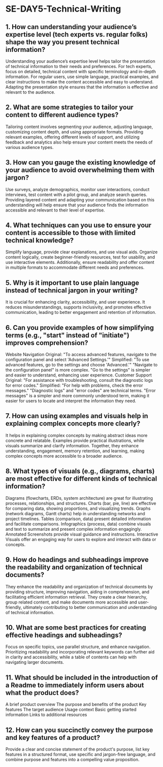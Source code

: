 # SE-DAY5-Technical-Writing
## 1. How can understanding your audience’s expertise level (tech experts vs. regular folks) shape the way you present technical information?
Understanding your audience’s expertise level helps tailor the presentation of technical information to their needs and preferences. For tech experts, focus on detailed, technical content with specific terminology and in-depth information. For regular users, use simple language, practical examples, and clear instructions to make the content accessible and easy to understand. Adapting the presentation style ensures that the information is effective and relevant to the audience.
## 2. What are some strategies to tailor your content to different audience types?
Tailoring content involves segmenting your audience, adjusting language, customizing content depth, and using appropriate formats. Providing relevant examples, offering different levels of support, and utilizing feedback and analytics also help ensure your content meets the needs of various audience types.
## 3. How can you gauge the existing knowledge of your audience to avoid overwhelming them with jargon?
Use surveys, analyze demographics, monitor user interactions, conduct interviews, test content with a pilot group, and analyze search queries. Providing layered content and adapting your communication based on this understanding will help ensure that your audience finds the information accessible and relevant to their level of expertise.
## 4. What techniques can you use to ensure your content is accessible to those with limited technical knowledge?
 Simplify language, provide clear explanations, and use visual aids. Organize content logically, create beginner-friendly resources, test for usability, and use interactive elements. Additionally, ensure readability and offer content in multiple formats to accommodate different needs and preferences. 
## 5. Why is it important to use plain language instead of technical jargon in your writing?
It is crucial for enhancing clarity, accessibility, and user experience. It reduces misunderstandings, supports inclusivity, and promotes effective communication, leading to better engagement and retention of information.
## 6. Can you provide examples of how simplifying terms (e.g., "start" instead of "initiate") improves comprehension?
Website Navigation
Original: "To access advanced features, navigate to the configuration panel and select 'Advanced Settings.'"
Simplified: "To use advanced features, go to the settings and choose 'Advanced.'"
"Navigate to the configuration panel" is more complex. "Go to the settings" is simpler and easier to understand, enhancing user experience.
Customer Support
Original: "For assistance with troubleshooting, consult the diagnostic logs for error codes."
Simplified: "For help with problems, check the error messages."
"Diagnostic logs" and "error codes" are technical terms. "Error messages" is a simpler and more commonly understood term, making it easier for users to locate and interpret the information they need.
## 7. How can using examples and visuals help in explaining complex concepts more clearly?
It helps in explaining complex concepts by making abstract ideas more concrete and relatable. Examples provide practical illustrations, while visuals summarize and clarify information. Together, they enhance understanding, engagement, memory retention, and learning, making complex concepts more accessible to a broader audience.
## 8. What types of visuals (e.g., diagrams, charts) are most effective for different kinds of technical information?
Diagrams (flowcharts, ERDs, system architecture) are great for illustrating processes, relationships, and structures.
Charts (bar, pie, line) are effective for comparing data, showing proportions, and visualizing trends.
Graphs (network diagrams, Gantt charts) help in understanding networks and project timelines.
Tables (comparison, data) present detailed information and facilitate comparisons.
Infographics (process, data) combine visuals and text to summarize and present complex information engagingly.
Annotated Screenshots provide visual guidance and instructions.
Interactive Visuals offer an engaging way for users to explore and interact with data or concepts.
## 9. How do headings and subheadings improve the readability and organization of technical documents?
They enhance the readability and organization of technical documents by providing structure, improving navigation, aiding in comprehension, and facilitating efficient information retrieval. They create a clear hierarchy, group related content, and make documents more accessible and user-friendly, ultimately contributing to better communication and understanding of technical information.
## 10. What are some best practices for creating effective headings and subheadings?
Focus on specific topics, use parallel structure, and enhance navigation. Prioritizing readability and incorporating relevant keywords can further aid in clarity and accessibility, while a table of contents can help with navigating larger documents. 
## 11. What should be included in the introduction of a Readme to immediately inform users about what the product does?
A brief product overview
The purpose and benefits of the product
Key features
The target audience
Usage context
Basic getting started information
Links to additional resources
## 12. How can you succinctly convey the purpose and key features of a product?
Provide a clear and concise statement of the product's purpose, list key features in a structured format, use specific and jargon-free language, and combine purpose and features into a compelling value proposition.
